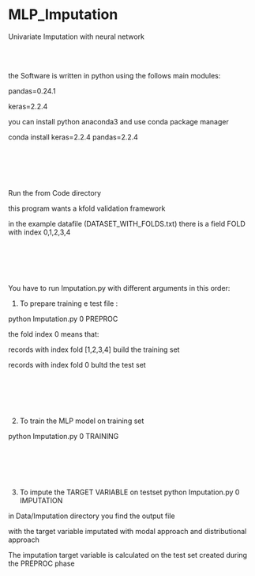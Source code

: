 # MLP_Imputation
Univariate Imputation with neural network

<br><br>


the Software is written in python using the follows main modules:

pandas=0.24.1

keras=2.2.4

you can install python anaconda3 and use conda package manager

conda install keras=2.2.4 pandas=2.2.4

<br><br>
<br><br>

Run the from Code directory

this program wants a kfold validation framework

in the example datafile (DATASET_WITH_FOLDS.txt) there is a field FOLD with index 0,1,2,3,4



<br><br>
<br><br>



You have to run Imputation.py with different arguments in this order:

1. To prepare training e test file :

python Imputation.py 0 PREPROC

the fold index 0 means that:

 records with index fold [1,2,3,4] build the training set
  
 records with index fold 0 bultd the test set


<br><br>
<br><br>


2. To train the MLP model on training set 

python Imputation.py 0 TRAINING


<br><br>
<br><br>


3. To impute the TARGET VARIABLE on testset 
python Imputation.py 0 IMPUTATION

in Data/Imputation directory you find the output file 

with the target variable imputated with modal approach and distributional approach

The imputation target variable is calculated on the test set created during the PREPROC phase


